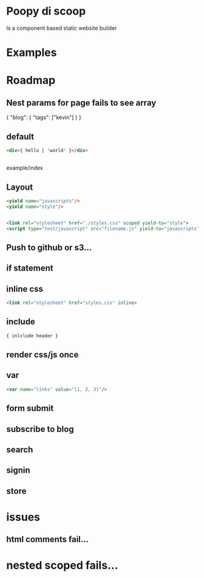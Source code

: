 # Poopy di scoop
Is a component based static website builder

# Examples

# Roadmap
## Nest params for page fails to see array
{
  "blog": {
    "tags": ["kevin"]
  }
}


## default
```html
<div>{ hello | 'world' }</div>
```

## 
example/index
<example />

## Layout
```html
<yield name="javascripts"/>
<yield name="style"/>


<link rel="stylesheet" href="./styles.css" scoped yield-to="style">
<script type="text/javascript" src="filename.js" yield-to="javascripts"></script>
````

## Push to github or s3...

## if statement

## inline css
```html
<link rel="stylesheet" href="styles.css" inline>
```

## include
```html
{ inlclude header }
```

## render css/js once

## var
```html
<var name="links" value="[1, 2, 3]"/>
```

## form submit
## subscribe to blog
## search
## signin
## store

# issues
## html comments fail...
# nested scoped fails...

